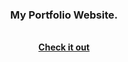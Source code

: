 <h3 align="center">My Portfolio Website.</h3>

<p align="center">
  <br>
  <a href="https://metinsa.github.io/"><strong>Check it out</strong></a>
  <br>
</p>
